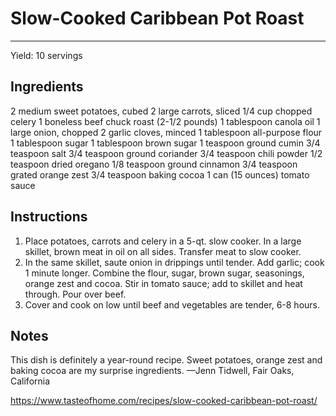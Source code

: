 # Slow-Cooked Caribbean Pot Roast
---
Yield: 10 servings

## Ingredients
2 medium sweet potatoes, cubed
2 large carrots, sliced
1/4 cup chopped celery
1 boneless beef chuck roast (2-1/2 pounds)
1 tablespoon canola oil
1 large onion, chopped
2 garlic cloves, minced
1 tablespoon all-purpose flour
1 tablespoon sugar
1 tablespoon brown sugar
1 teaspoon ground cumin
3/4 teaspoon salt
3/4 teaspoon ground coriander
3/4 teaspoon chili powder
1/2 teaspoon dried oregano
1/8 teaspoon ground cinnamon
3/4 teaspoon grated orange zest
3/4 teaspoon baking cocoa
1 can (15 ounces) tomato sauce

## Instructions
1. Place potatoes, carrots and celery in a 5-qt. slow cooker. In a large skillet, brown meat in oil on all sides. Transfer meat to slow cooker.
2. In the same skillet, saute onion in drippings until tender. Add garlic; cook 1 minute longer. Combine the flour, sugar, brown sugar, seasonings, orange zest and cocoa. Stir in tomato sauce; add to skillet and heat through. Pour over beef.
3. Cover and cook on low until beef and vegetables are tender, 6-8 hours.

## Notes

This dish is definitely a year-round recipe. Sweet potatoes, orange zest and baking cocoa are my surprise ingredients. —Jenn Tidwell, Fair Oaks, California

https://www.tasteofhome.com/recipes/slow-cooked-caribbean-pot-roast/